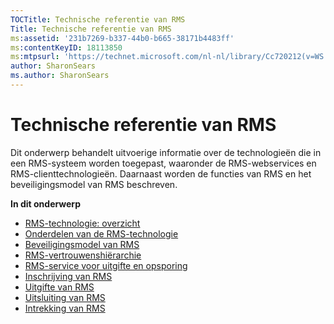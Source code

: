 ```yaml
---
TOCTitle: Technische referentie van RMS
Title: Technische referentie van RMS
ms:assetid: '231b7269-b337-44b0-b665-38171b4483ff'
ms:contentKeyID: 18113850
ms:mtpsurl: 'https://technet.microsoft.com/nl-nl/library/Cc720212(v=WS.10)'
author: SharonSears
ms.author: SharonSears
---
```


Technische referentie van RMS
=============================

Dit onderwerp behandelt uitvoerige informatie over de technologieën die in een RMS-systeem worden toegepast, waaronder de RMS-webservices en RMS-clienttechnologieën. Daarnaast worden de functies van RMS en het beveiligingsmodel van RMS beschreven.

**In dit onderwerp**

-   [RMS-technologie: overzicht](https://technet.microsoft.com/eb48c3de-e038-4fcb-a091-b67ea4fe0dc7)
-   [Onderdelen van de RMS-technologie](https://technet.microsoft.com/05d99f6e-8170-458c-a7ef-cee6fa30f057)
-   [Beveiligingsmodel van RMS](https://technet.microsoft.com/665db831-366d-4dca-9bb3-cc2912481fe1)
-   [RMS-vertrouwenshiërarchie](https://technet.microsoft.com/2d44182f-a653-4383-aba1-dade53f7cf9a)
-   [RMS-service voor uitgifte en opsporing](https://technet.microsoft.com/336c0d55-fd7f-4aa9-b3e6-bfd6565b1086)
-   [Inschrijving van RMS](https://technet.microsoft.com/999db3e1-e3ab-4513-87d9-d584ee334c00)
-   [Uitgifte van RMS](https://technet.microsoft.com/a82f4172-546d-4fab-9f96-3f8b263a5b69)
-   [Uitsluiting van RMS](https://technet.microsoft.com/c17e393e-b6a9-4ae5-aee5-18baa6b32d4d)
-   [Intrekking van RMS](https://technet.microsoft.com/72689f90-f3c5-4b61-94ea-d825f3199b3b)
